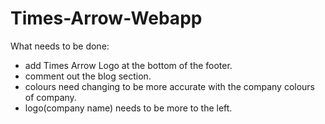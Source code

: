 # Times-Arrow-Webapp

What needs to be done: 
- add Times Arrow Logo at the bottom of the footer.
- comment out the blog section.
- colours need changing to be more accurate with the company colours of company.
- logo(company name) needs to be more to the left.